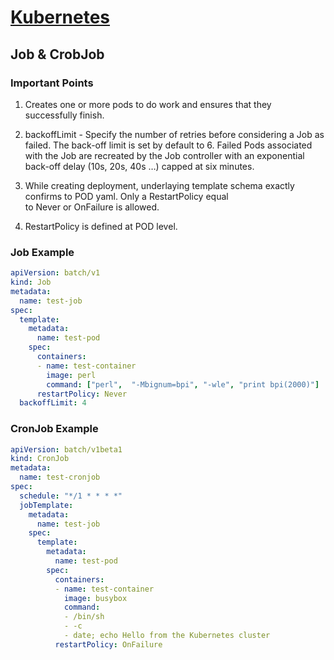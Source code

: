 
# [Kubernetes](./index)

## Job & CrobJob

### Important Points

1. Creates one or more pods to do work and ensures that they successfully finish.

2. backoffLimit - Specify the number of retries before considering a Job as failed. The back-off limit is set by default to 6. Failed Pods associated with the Job are recreated by the Job controller with an exponential back-off delay (10s, 20s, 40s …) capped at six minutes.

3. While creating deployment, underlaying template schema exactly confirms to POD yaml. Only a RestartPolicy equal to Never or OnFailure is allowed.

4. RestartPolicy is defined at POD level.

### Job Example

```yaml
apiVersion: batch/v1
kind: Job
metadata:
  name: test-job
spec:
  template:
    metadata:
      name: test-pod
    spec:
      containers:
      - name: test-container
        image: perl
        command: ["perl",  "-Mbignum=bpi", "-wle", "print bpi(2000)"]
      restartPolicy: Never
  backoffLimit: 4
 ```

### CronJob Example

```yaml
apiVersion: batch/v1beta1
kind: CronJob
metadata:
  name: test-cronjob
spec:
  schedule: "*/1 * * * *"
  jobTemplate:
    metadata:
      name: test-job
    spec:
      template:
        metadata:
          name: test-pod
        spec:
          containers:
          - name: test-container
            image: busybox
            command:
            - /bin/sh
            - -c
            - date; echo Hello from the Kubernetes cluster
          restartPolicy: OnFailure
```
